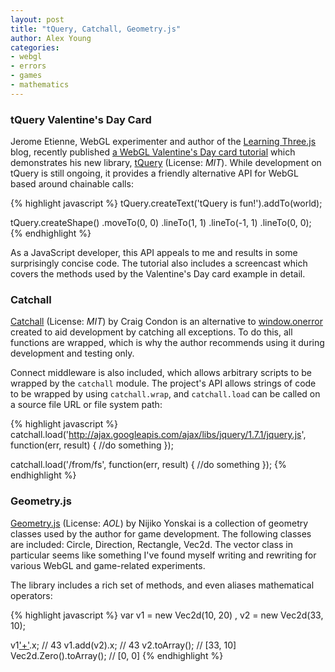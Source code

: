 ```yaml
---
layout: post
title: "tQuery, Catchall, Geometry.js"
author: Alex Young
categories: 
- webgl
- errors
- games
- mathematics
---
```


### tQuery Valentine's Day Card

Jerome Etienne, WebGL experimenter and author of the [Learning Three.js](http://learningthreejs.com/) blog, recently published [a WebGL Valentine's Day card tutorial](http://learningthreejs.com/blog/2012/02/15/valentine-card-in-tquery/) which demonstrates his new library, [tQuery](https://github.com/jeromeetienne/tquery) (License: _MIT_).  While development on tQuery is still ongoing, it provides a friendly alternative API for WebGL based around chainable calls:

{% highlight javascript %}
tQuery.createText('tQuery is fun!').addTo(world);

tQuery.createShape()
  .moveTo(0, 0)
  .lineTo(1, 1)
  .lineTo(-1, 1)
  .lineTo(0, 0);
{% endhighlight %}

As a JavaScript developer, this API appeals to me and results in some surprisingly concise code.  The tutorial also includes a screencast which covers the methods used by the Valentine's Day card example in detail.

### Catchall

[Catchall](https://github.com/crcn/catchall) (License: _MIT_) by Craig Condon is an alternative to [window.onerror](https://developer.mozilla.org/en/DOM/window.onerror) created to aid development by catching all exceptions.  To do this, all functions are wrapped, which is why the author recommends using it during development and testing only.

Connect middleware is also included, which allows arbitrary scripts to be wrapped by the `catchall` module.  The project's API allows strings of code to be wrapped by using `catchall.wrap`, and `catchall.load` can be called on a source file URL or file system path:

{% highlight javascript %}
catchall.load('http://ajax.googleapis.com/ajax/libs/jquery/1.7.1/jquery.js', function(err, result) {
    //do something
});

catchall.load('/from/fs', function(err, result) {
    //do something
});
{% endhighlight %}

### Geometry.js

[Geometry.js](https://github.com/Nijikokun/Geometry.js) (License: _AOL_) by Nijiko Yonskai is a collection of geometry classes used by the author for game development.  The following classes are included: Circle, Direction, Rectangle, Vec2d.  The vector class in particular seems like something I've found myself writing and rewriting for various WebGL and game-related experiments.

The library includes a rich set of methods, and even aliases mathematical operators:

{% highlight javascript %}
var v1 = new Vec2d(10, 20)
  , v2 = new Vec2d(33, 10);

v1['+'](v2).x;
// 43
v1.add(v2).x;
// 43
v2.toArray();
// [33, 10]
Vec2d.Zero().toArray();
// [0, 0]
{% endhighlight %}


